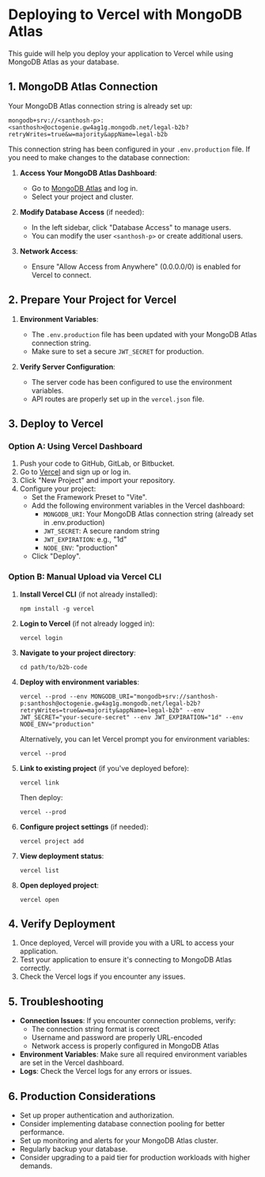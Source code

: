 # Deploying to Vercel with MongoDB Atlas

This guide will help you deploy your application to Vercel while using MongoDB Atlas as your database.

## 1. MongoDB Atlas Connection

Your MongoDB Atlas connection string is already set up:
```
mongodb+srv://<santhosh-p>:<santhosh>@octogenie.gw4ag1g.mongodb.net/legal-b2b?retryWrites=true&w=majority&appName=legal-b2b
```

This connection string has been configured in your `.env.production` file. If you need to make changes to the database connection:

1. **Access Your MongoDB Atlas Dashboard**:
   - Go to [MongoDB Atlas](https://cloud.mongodb.com) and log in.
   - Select your project and cluster.

2. **Modify Database Access** (if needed):
   - In the left sidebar, click "Database Access" to manage users.
   - You can modify the user `<santhosh-p>` or create additional users.

3. **Network Access**:
   - Ensure "Allow Access from Anywhere" (0.0.0.0/0) is enabled for Vercel to connect.

## 2. Prepare Your Project for Vercel

1. **Environment Variables**:
   - The `.env.production` file has been updated with your MongoDB Atlas connection string.
   - Make sure to set a secure `JWT_SECRET` for production.

2. **Verify Server Configuration**:
   - The server code has been configured to use the environment variables.
   - API routes are properly set up in the `vercel.json` file.

## 3. Deploy to Vercel

### Option A: Using Vercel Dashboard

1. Push your code to GitHub, GitLab, or Bitbucket.
2. Go to [Vercel](https://vercel.com) and sign up or log in.
3. Click "New Project" and import your repository.
4. Configure your project:
   - Set the Framework Preset to "Vite".
   - Add the following environment variables in the Vercel dashboard:
     - `MONGODB_URI`: Your MongoDB Atlas connection string (already set in .env.production)
     - `JWT_SECRET`: A secure random string
     - `JWT_EXPIRATION`: e.g., "1d"
     - `NODE_ENV`: "production"
   - Click "Deploy".

### Option B: Manual Upload via Vercel CLI

1. **Install Vercel CLI** (if not already installed):
   ```
   npm install -g vercel
   ```

2. **Login to Vercel** (if not already logged in):
   ```
   vercel login
   ```

3. **Navigate to your project directory**:
   ```
   cd path/to/b2b-code
   ```

4. **Deploy with environment variables**:
   ```
   vercel --prod --env MONGODB_URI="mongodb+srv://santhosh-p:santhosh@octogenie.gw4ag1g.mongodb.net/legal-b2b?retryWrites=true&w=majority&appName=legal-b2b" --env JWT_SECRET="your-secure-secret" --env JWT_EXPIRATION="1d" --env NODE_ENV="production"
   ```
   
   Alternatively, you can let Vercel prompt you for environment variables:
   ```
   vercel --prod
   ```

5. **Link to existing project** (if you've deployed before):
   ```
   vercel link
   ```
   Then deploy:
   ```
   vercel --prod
   ```

6. **Configure project settings** (if needed):
   ```
   vercel project add
   ```

7. **View deployment status**:
   ```
   vercel list
   ```

8. **Open deployed project**:
   ```
   vercel open
   ```

## 4. Verify Deployment

1. Once deployed, Vercel will provide you with a URL to access your application.
2. Test your application to ensure it's connecting to MongoDB Atlas correctly.
3. Check the Vercel logs if you encounter any issues.

## 5. Troubleshooting

- **Connection Issues**: If you encounter connection problems, verify:
  - The connection string format is correct
  - Username and password are properly URL-encoded
  - Network access is properly configured in MongoDB Atlas
- **Environment Variables**: Make sure all required environment variables are set in the Vercel dashboard.
- **Logs**: Check the Vercel logs for any errors or issues.

## 6. Production Considerations

- Set up proper authentication and authorization.
- Consider implementing database connection pooling for better performance.
- Set up monitoring and alerts for your MongoDB Atlas cluster.
- Regularly backup your database.
- Consider upgrading to a paid tier for production workloads with higher demands. 